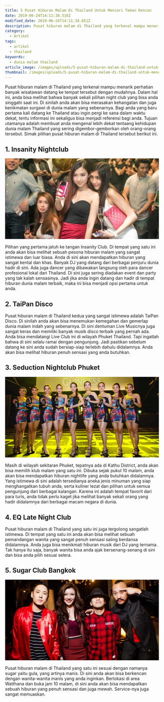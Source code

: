 ```yaml
---
title: 5 Pusat Hiburan Malam Di Thailand Untuk Mencari Teman Kencan
date: 2019-06-24T14:11:38.516Z
modified_date: 2019-06-24T14:11:38.651Z
description: Pusat hiburan malam di Thailand yang terkenal mampu menarik perhatian banyak wisatawan datang ke tempat tersebut dengan mudahnya.
category:
  - Artikel
tags:
  - artikel
  - thailand
keywords:
  - dunia malam thailand
article_image: /images/uploads/5-pusat-hiburan-malam-di-thailand-untuk-mencari-teman-kencan-3.jpg
thumbnail: /images/uploads/5-pusat-hiburan-malam-di-thailand-untuk-mencari-teman-kencan-3-006.jpg
---
```

Pusat hiburan malam di Thailand yang terkenal mampu menarik perhatian banyak wisatawan datang ke tempat tersebut dengan mudahnya. Dalam hal ini, anda bisa melihat bahwa banyak sekali pilihan night club yang  bisa anda singgahi saat ini. Di sinilah anda akan bisa merasakan kehangatan dan juga kenikmatan surgawi di dunia malam yang sebenarnya. Bagi anda yang baru pertama kali datang ke Thailand atau ingin pergi ke sana dalam waktu dekat, tentu informasi ini sekaligus bisa menjadi referensi bagi anda. Tujuan utamanya adalah membuat anda mengenal lebih dekat tentaang kehidupan dunia malam Thailand yang sering digembor-gemborkan oleh orang-orang tersebut. Simak pilihan pusat hiburan malam di Thailand tersebut berikut ini.



## 1. Insanity Nightclub

![5 Pusat Hiburan Malam Di Thailand Untuk Mencari Teman Kencan](/images/uploads/5-pusat-hiburan-malam-di-thailand-untuk-mencari-teman-kencan-3.jpg)

Pilihan yang pertama jatuh ke tangan Insanity Club. Di tempat yang satu ini anda akan bisa melihat sebuah pesona hiburan malam yang sangat istimewa dan luar biasa. Anda di sini akan mendapatkan hiburan yang sangat kental dan khas. Banyak DJ yang datang dari berbagai penjuru dunia hadir di sini. Ada juga dancer yang dibawakan langsung oleh para dancer profesional lokal dari Thailand. Di sini juga sering diadakan event dan party yang tak kalah sensasinya. Jadi jika anda ingin datang dan hadir di tempat hiburan dunia malam terbaik, maka ini bisa menjadi opsi pertama untuk anda.



## 2. TaiPan Disco

Pusat hiburan malam di Thailand kedua yang sangat istimewa adalah TaiPan Disco. Di sinilah anda akan bisa menemukan kemegahan dan gemerlap dunia malam indah yang sebenarnya. Di sini dentuman Live Musicnya juga sangat keras dan memiliki banyak musik disco terbaik yang pernah ada. Anda bisa mendatangi Live Club ini di wilayah Phuket Thailand. Tapi ingatlah bahwa di sini selalu ramai dengan pengunjung. Jadi pastikan sebelum datang ke sini anda sudah bersiap-siap terlebih dahulu didalamnya. Anda akan bisa melihat hiburan penuh sensasi yang anda butuhkan.



## 3. Seduction Nightclub Phuket

![5 Pusat Hiburan Malam Di Thailand Untuk Mencari Teman Kencan](/images/uploads/5-pusat-hiburan-malam-di-thailand-untuk-mencari-teman-kencan-2.jpg)

Masih di wilayah sekitaran Phuket, tepatnya ada di Kathu District, anda akan bisa memilih klub malam yang satu ini. Dibuka sejak pukul 10 malam, anda akan bisa mendapatkan hiburan nightlife yang anda butuhkan didalamnya. Yang istimewa di sini adalah tersedianya aneka jenis minuman yang siap menghangatkan tubuh anda, serta kuliner lezat dan pilihan untuk semua pengunjung dari berbagai kalangan. Karena ini adalah tempat favorit dari para turis, anda tidak perlu kaget jika melihat banyak sekali orang yang hadir didalamnya dari berbagai macam negara di dunia.



## 4. EQ Late Night Club

Pusat hiburan malam di Thailand yang satu ini juga tergolong sangatlah istimewa. Di tempat yang satu ini anda akan bisa melihat sebuah pemandangan wanita yang sangat penuh sensasi saling berdansa didalamnya. Anda juga bisa menikmati hiburan musik dari DJ yang ternama. Tak hanya itu saja, banyak wanita bisa anda ajak bersenang-senang di sini dan bisa anda pilih sesuai selera.



## 5. Sugar Club Bangkok

![5 Pusat Hiburan Malam Di Thailand Untuk Mencari Teman Kencan](/images/uploads/5-pusat-hiburan-malam-di-thailand-untuk-mencari-teman-kencan-1.jpg)

Pusat hiburan malam di Thailand yang satu ini sesuai dengan namanya sugar yaitu gula, yang artinya manis. Di sini anda akan bisa berkencan dengan wanita-wanita manis yang anda inginkan. Berlokasi di area Watthana dan buka jam 10 malam, di sini anda akan bisa mendapatkan sebuah hiburan yang penuh sensasi dan juga mewah. Service-nya juga sangat memuaskan.
